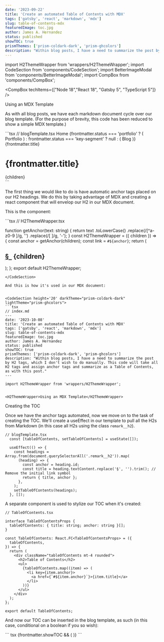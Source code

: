 ```yaml
---
date: '2023-09-22'
title: 'Create an automated Table of Contents with MDX'
tags: ['gatsby', 'react', 'markdown', 'mdx']
slug: table-of-contents-mdx
featuredImage: toc.jpg
author: James A. Hernandez
status: published
showTOC: true
prismThemes: ['prism-coldark-dark', 'prism-ghcolors']
description: "Within blog posts, I have a need to summarize the post by H2 tags, which I don't wish to do manually. This code will take all H2 tags and assign anchor tags and summarize as a Table of Contents, as with this post."
---
```


import H2ThemeWrapper from 'wrappers/H2ThemeWrapper';
import CodeSection from 'components/CodeSection';
import BetterImageModal from 'components/BetterImageModal';
import CompBox from 'components/CompBox';

<CompBox techItems={["Node 18","React 18", "Gatsby 5", "TypeScript 5"]} />

<H2ThemeWrapper>Using an MDX Template</H2ThemeWrapper>


As with all blog posts, we have each markdown document cycle over our blog template. (For the purpose of brevity, this code has been reduced to show a simple MDX template.)

<CodeSection height='20' darkTheme="prism-coldark-dark" lightTheme="prism-ghcolors">
```tsx
// blogTemplate.tsx

  <MainLayout>
    <Container fluid="sm" >
          <Breadcrumb>
            <Breadcrumb.Item href="/">Home</Breadcrumb.Item>
            {frontmatter.status === 'portfolio' ? (
              <Breadcrumb.Item href="/portfolio">Portfolio</Breadcrumb.Item>
            ) : frontmatter.status === 'key-segment' ? null : (
              <Breadcrumb.Item href="/blog">Blog</Breadcrumb.Item>
            )}
            <Breadcrumb.Item active className="breadcrumb-truncate">
              {frontmatter.title}
            </Breadcrumb.Item>
          </Breadcrumb>
            <h1>{frontmatter.title}</h1>
            <div>
              <MDXProvider>{children}</MDXProvider>
            </div>
    </Container>
  </MainLayout>
  ```
</CodeSection>

The first thing we would like to do is have automatic anchor tags placed on our H2 headings. We do this by taking advantage of MDX and creating a react component that will envelop our H2 in our MDX document.

This is the component:

<CodeSection height='20' darkTheme="prism-coldark-dark" lightTheme="prism-ghcolors">
```tsx
// H2ThemeWrapper.tsx

function getAnchor(text: string) {
  return text
    .toLowerCase()
    .replace(/[^a-z0-9 ]/g, '')
    .replace(/[ ]/g, '-');
}
const H2ThemeWrapper = ({ children }) => {
  const anchor = getAnchor(children);
  const link = `#${anchor}`;
  return (
    <h2 className="remark__h2 mt-4" id={anchor}>
      <a href={link}>§ &nbsp;</a>
      {children}
    </h2>
  );
};
export default H2ThemeWrapper;

```
</CodeSection>

And this is how it's used in our MDX document:


<CodeSection height='20' darkTheme="prism-coldark-dark" lightTheme="prism-ghcolors">
```tsx
// index.md
---
date: '2023-10-08'
title: 'Create an automated Table of Contents with MDX'
tags: ['gatsby', 'react', 'markdown', 'mdx']
slug: table-of-contents-mdx
featuredImage: toc.jpg
author: James A. Hernandez
status: published
showTOC: true
prismThemes: ['prism-coldark-dark', 'prism-ghcolors']
description: "Within blog posts, I have a need to summarize the post by H2 tags, which I don't wish to do manually. This code will take all H2 tags and assign anchor tags and summarize as a Table of Contents, as with this post."
---

import H2ThemeWrapper from 'wrappers/H2ThemeWrapper';


<H2ThemeWrapper>Using an MDX Template</H2ThemeWrapper>
```
</CodeSection>

<H2ThemeWrapper>Creating the TOC</H2ThemeWrapper>

Once we have the anchor tags automated, now we move on to the task of creating the TOC. We'll create a useEffect in our template to pull all the H2s from Markdown (in this case all H2s using the class `remark__h2`).


<CodeSection height='20' darkTheme="prism-coldark-dark" lightTheme="prism-ghcolors">

```tsx
// blogTemplate.tsx
  const [tableOfContents, setTableOfContents] = useState([]);
  
  useEffect(() => {
    const headings = Array.from(document.querySelectorAll('.remark__h2')).map(
      (heading) => {
        const anchor = heading.id;
        const title = heading.textContent.replace('§', '').trim(); // Remove the initial link symbol
        return { title, anchor };
      },
    );
    setTableOfContents(headings);
  }, []);
  ```
</CodeSection>

A separate component is used to stylize our TOC when it's created:


<CodeSection height='20' darkTheme="prism-coldark-dark" lightTheme="prism-ghcolors">


```tsx
// TableOfContents.tsx

interface TableOfContentsProps {
  tableOfContents: { title: string; anchor: string }[];
}

const TableOfContents: React.FC<TableOfContentsProps> = ({
  tableOfContents,
}) => {
  return (
    <div className="tableOfContents mt-4 rounded">
      <h2>Table of Contents</h2>
      <ul>
        {tableOfContents.map((item) => (
          <li key={item.anchor}>
            <a href={`#${item.anchor}`}>{item.title}</a>
          </li>
        ))}
      </ul>
    </div>
  );
};

export default TableOfContents;
```
</CodeSection>

And now our TOC can be inserted in the blog template, as such (in this case, conditional on a boolean if you so wish):

<CodeSection height='20' darkTheme="prism-coldark-dark" lightTheme="prism-ghcolors">
``` tsx
    {frontmatter.showTOC && (
      <TableOfContents tableOfContents={tableOfContents} />
    )}
```
</CodeSection>